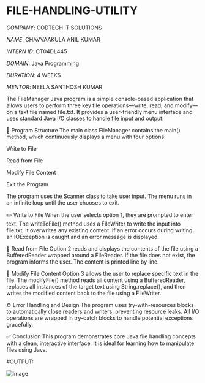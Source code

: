# FILE-HANDLING-UTILITY

*COMPANY*: CODTECH IT SOLUTIONS

*NAME*: CHAVVAAKULA ANIL KUMAR 

*INTERN ID*: CT04DL445

*DOMAIN*: Java Programming

*DURATION*: 4 WEEKS

*MENTOR*: NEELA SANTHOSH KUMAR

The FileManager Java program is a simple console-based application that allows users to perform three key file operations—write, read, and modify—on a text file named file.txt. It provides a user-friendly menu interface and uses standard Java I/O classes to handle file input and output.

🔧 Program Structure
The main class FileManager contains the main() method, which continuously displays a menu with four options:

Write to File

Read from File

Modify File Content

Exit the Program

The program uses the Scanner class to take user input. The menu runs in an infinite loop until the user chooses to exit.

✏️ Write to File
When the user selects option 1, they are prompted to enter text. The writeToFile() method uses a FileWriter to write the input into file.txt. It overwrites any existing content. If an error occurs during writing, an IOException is caught and an error message is displayed.

📖 Read from File
Option 2 reads and displays the contents of the file using a BufferedReader wrapped around a FileReader. If the file does not exist, the program informs the user. The content is printed line by line.

🔁 Modify File Content
Option 3 allows the user to replace specific text in the file. The modifyFile() method reads all content using a BufferedReader, replaces all instances of the target text using String.replace(), and then writes the modified content back to the file using a FileWriter.

⚙️ Error Handling and Design
The program uses try-with-resources blocks to automatically close readers and writers, preventing resource leaks. All I/O operations are wrapped in try-catch blocks to handle potential exceptions gracefully.

✅ Conclusion
This program demonstrates core Java file handling concepts with a clean, interactive interface. It is ideal for learning how to manipulate files using Java.



#OUTPUT:

![Image](https://github.com/user-attachments/assets/bd91daa2-ecfd-48b6-8642-5d805e9c2f93)
